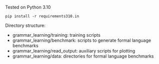 Tested on Python 3.10

```
pip install -r requirements310.in
```

Directory structure:
- grammar_learning/training: training scripts
- grammar_learning/benchmark: scripts to generate formal language benchmarks
- grammar_learning/read_output: auxiliary scripts for plotting
- grammar_learning/data: directories for formal language benchmarks